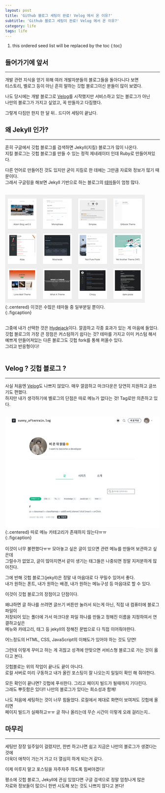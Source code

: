 ```yaml
---
layout: post
title: 'Github 블로그 세팅이 완료! Velog 에서 온 이유?'
subtitle: 'Github 블로그 세팅이 완료! Velog 에서 온 이유?'
category: life
tags: life
---
```

[테마]:http://jekyllthemes.org/
[velog]:https://velog.io/
[hydejack]:https://hydejack.com/

<!-- more -->

1. this ordered seed list will be replaced by the toc 
{:toc}

## 들어가기에 앞서
---
개발 관련 지식을 얻기 위해 여러 개발자분들의 블로그들을 돌아다니다 보면  
티스토리, 벨로그 등이 아닌 흔히 말하는 깃헙 블로그이신 분들이 많이 보였다.

나도 당시에는 개발 블로그로 [Velog]를 시작했지만 서비스하고 있는 블로그가 아닌  
나만의 블로그가 가지고 싶었고, 꼭 만들자고 다짐했다.

그렇게 다짐만 한지 한 달 뒤.. 드디어 세팅이 끝났다.
<br>

## 왜 Jekyll 인가?
---
흔히 구글에서 깃헙 블로그를 검색하면 Jekyll(지킬) 블로그가 많이 나온다.  
지킬 블로그는 깃헙 블로그를 만들 수 있는 정적 제네레이터 인데 Ruby로 만들어져있다.

다른 언어로 만들어진 것도 있지만 굳이 지킬로 한 데에는 그만큼 자료와 정보가 많기 때문이다.  
그래서 구글링을 해보면 Jekyll 기반으로 하는 블로그의 [테마]들이 엄청 많다.  
<br>

![theme](/assets/img/life/2022-02-17-life/2022-02-17-theme.png){:.centered} 이것은 수많은 테마들 중 일부분일 뿐이다.  
{:.figcaption}  
<br>


그중에 내가 선택한 것은 [Hydejack]이다. 깔끔하고 각종 효과가 있는 게 마음에 들었다.  
깃헙 블로그의 가장 큰 장점은 커스텀하기 쉽다는 것? 테마를 가지고 이미 커스텀 해서  
예쁘게 만들어져있는 다른 블로그도 깃헙 fork를 통해 퍼올수 있다.  
그리고 반응형이다!  
<br>

## Velog ? 깃헙 블로그 ?
---
사실 처음엔 [Velog]도 나쁘지 않았다. 매우 깔끔하고 마크다운은 당연히 지원하고 글쓰기도 편했다.  
하지만 내가 생각하기에 벨로그의 단점은 따로 메뉴가 없다는 것! Tag로만 의존하고 있다.  
<br>

![velog](/assets/img/life/2022-02-17-life/2022-02-17-velog.png){:.centered} 따로 메뉴 카테고리가 존재하지 않는다ㅠㅠ  
{:.figcaption}  
<br>
이것이 너무 불편했다ㅠㅠ 모아놓고 싶은 글이 있으면 관련 메뉴를 만들어 보관하고 싶은데  
그럴수가 없었고, 글이 많아지면서 같이 생기는 태그들은 나중되면 정말 지저분하게 많아진다.  

그에 반해 깃헙 블로그(jekyll)은 정말 내 마음대로 다 꾸밀수 있어서 좋다.  
내가 원하는 폰트, 내가 원하는 배경, 내가 원하는 메뉴구성 등 마음대로 할 수 있다.  

이것이 깃헙 블로그의 장점이고 단점이다.  

왜냐하면 글 하나를 쓰려면 글쓰기 버튼만 눌러서 되는게 아닌, 직접 내 컴퓨터에 블로그 파일이  
저장되어 있는 폴더에 가서 마크다운 파일 하나를 만들고 정해진 이름을 지정하여서 연결하고싶은  
메뉴와 카테고리, 태그 등 jekyll의 정해진 문법으로 다 직접 이어줘야한다.  

어느정도의 HTML, CSS, JavaScript의 이해도가 있어야 하는 것도 당연!  

그런데 이렇게 꾸미고 하는 게 귀찮고 성격에 안맞으면 서비스형 블로그로 가는 것이 옳다고 본다.  

깃헙블로는 위의 작업이 끝나도 끝이 아니다.  
로컬 서버로 미리 구동하고 내가 올린 포스팅이 잘 나오는지 일일이 확인 해 줘야한다.

모든 확인이 끝나면? 깃헙에 푸쉬한다. 그리고 페이지 빌드가 될때까지 기다린다.  
그래도 뿌듯함은 있다!! 나만의 블로그가 있다는 희소성과 함께!

나도 처음에 세팅하는 것이 너무 힘들었다. 로컬에서 제대로 화면이 보여져도 깃헙에 올리면  
페이지 빌드가 실패하고ㅠㅠ 글 하나 올리는데 무슨 시간이 이렇게 오래 걸리는지..

## 마무리
---
세팅만 장장 일주일이 걸렸지만, 한번 하고나면 쉽고 지금은 나만의 블로그가 생겼다는 것에  
더욱더 애착이 가는거 가고 더 열심히 하게 되는거 같다.  

이제 미루지 말고 포스팅을 자주자주 하도록 힘써야겠다!  

평소에 깃헙 블로그, Jekyll에 관심 있었다면 구글 검색으로 정말 엄청나게 많은  
자료와 정보들이 많으니 한번 시도해 보는 것도 나쁘지 않다고 본다!
